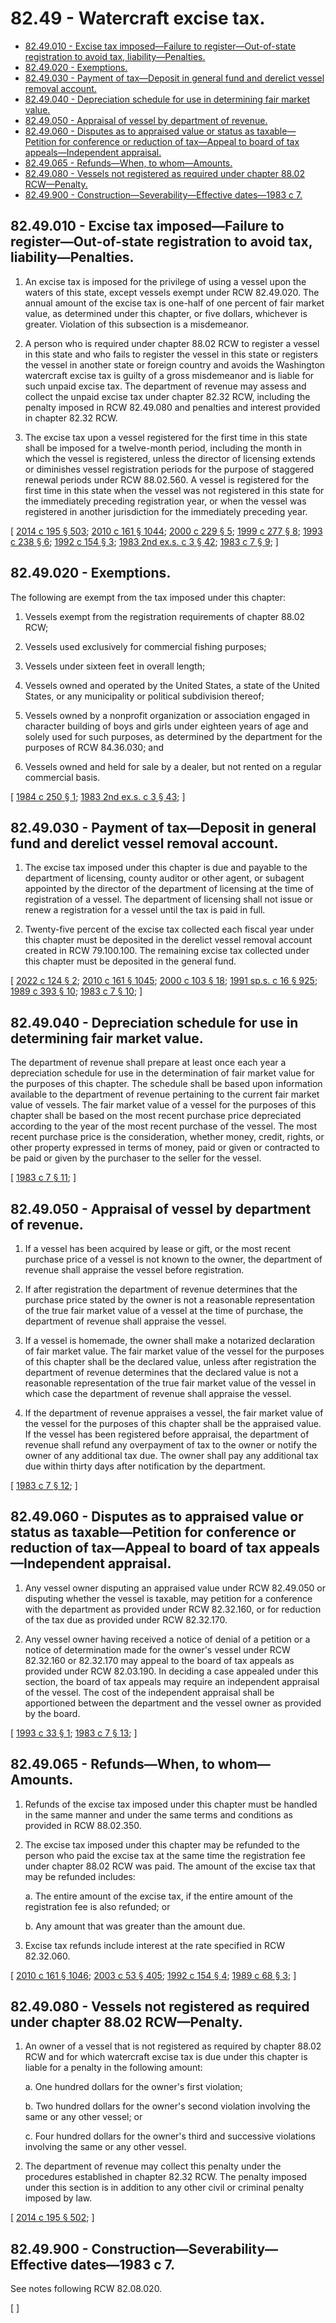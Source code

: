 # 82.49 - Watercraft excise tax.
* [82.49.010 - Excise tax imposed—Failure to register—Out-of-state registration to avoid tax, liability—Penalties.](#8249010---excise-tax-imposedfailure-to-registerout-of-state-registration-to-avoid-tax-liabilitypenalties)
* [82.49.020 - Exemptions.](#8249020---exemptions)
* [82.49.030 - Payment of tax—Deposit in general fund and derelict vessel removal account.](#8249030---payment-of-taxdeposit-in-general-fund-and-derelict-vessel-removal-account)
* [82.49.040 - Depreciation schedule for use in determining fair market value.](#8249040---depreciation-schedule-for-use-in-determining-fair-market-value)
* [82.49.050 - Appraisal of vessel by department of revenue.](#8249050---appraisal-of-vessel-by-department-of-revenue)
* [82.49.060 - Disputes as to appraised value or status as taxable—Petition for conference or reduction of tax—Appeal to board of tax appeals—Independent appraisal.](#8249060---disputes-as-to-appraised-value-or-status-as-taxablepetition-for-conference-or-reduction-of-taxappeal-to-board-of-tax-appealsindependent-appraisal)
* [82.49.065 - Refunds—When, to whom—Amounts.](#8249065---refundswhen-to-whomamounts)
* [82.49.080 - Vessels not registered as required under chapter  88.02 RCW—Penalty.](#8249080---vessels-not-registered-as-required-under-chapter--8802-rcwpenalty)
* [82.49.900 - Construction—Severability—Effective dates—1983 c 7.](#8249900---constructionseverabilityeffective-dates1983-c-7)
## 82.49.010 - Excise tax imposed—Failure to register—Out-of-state registration to avoid tax, liability—Penalties.
1. An excise tax is imposed for the privilege of using a vessel upon the waters of this state, except vessels exempt under RCW 82.49.020. The annual amount of the excise tax is one-half of one percent of fair market value, as determined under this chapter, or five dollars, whichever is greater. Violation of this subsection is a misdemeanor.

2. A person who is required under chapter 88.02 RCW to register a vessel in this state and who fails to register the vessel in this state or registers the vessel in another state or foreign country and avoids the Washington watercraft excise tax is guilty of a gross misdemeanor and is liable for such unpaid excise tax. The department of revenue may assess and collect the unpaid excise tax under chapter 82.32 RCW, including the penalty imposed in RCW 82.49.080 and penalties and interest provided in chapter 82.32 RCW.

3. The excise tax upon a vessel registered for the first time in this state shall be imposed for a twelve-month period, including the month in which the vessel is registered, unless the director of licensing extends or diminishes vessel registration periods for the purpose of staggered renewal periods under RCW 88.02.560. A vessel is registered for the first time in this state when the vessel was not registered in this state for the immediately preceding registration year, or when the vessel was registered in another jurisdiction for the immediately preceding year.

\[ [2014 c 195 § 503](https://lawfilesext.leg.wa.gov/biennium/2013-14/Pdf/Bills/Session%20Laws/House/2457-S2.SL.pdf?cite=2014%20c%20195%20§%20503); [2010 c 161 § 1044](https://lawfilesext.leg.wa.gov/biennium/2009-10/Pdf/Bills/Session%20Laws/Senate/6379.SL.pdf?cite=2010%20c%20161%20§%201044); [2000 c 229 § 5](https://lawfilesext.leg.wa.gov/biennium/1999-00/Pdf/Bills/Session%20Laws/Senate/6467-S.SL.pdf?cite=2000%20c%20229%20§%205); [1999 c 277 § 8](https://lawfilesext.leg.wa.gov/biennium/1999-00/Pdf/Bills/Session%20Laws/Senate/5706-S.SL.pdf?cite=1999%20c%20277%20§%208); [1993 c 238 § 6](https://lawfilesext.leg.wa.gov/biennium/1993-94/Pdf/Bills/Session%20Laws/House/1127-S.SL.pdf?cite=1993%20c%20238%20§%206); [1992 c 154 § 3](https://lawfilesext.leg.wa.gov/biennium/1991-92/Pdf/Bills/Session%20Laws/House/2727.SL.pdf?cite=1992%20c%20154%20§%203); [1983 2nd ex.s. c 3 § 42](https://leg.wa.gov/CodeReviser/documents/sessionlaw/1983ex2c3.pdf?cite=1983%202nd%20ex.s.%20c%203%20§%2042); [1983 c 7 § 9](https://leg.wa.gov/CodeReviser/documents/sessionlaw/1983c7.pdf?cite=1983%20c%207%20§%209); \]

## 82.49.020 - Exemptions.
The following are exempt from the tax imposed under this chapter:

1. Vessels exempt from the registration requirements of chapter 88.02 RCW;

2. Vessels used exclusively for commercial fishing purposes;

3. Vessels under sixteen feet in overall length;

4. Vessels owned and operated by the United States, a state of the United States, or any municipality or political subdivision thereof;

5. Vessels owned by a nonprofit organization or association engaged in character building of boys and girls under eighteen years of age and solely used for such purposes, as determined by the department for the purposes of RCW 84.36.030; and

6. Vessels owned and held for sale by a dealer, but not rented on a regular commercial basis.

\[ [1984 c 250 § 1](https://leg.wa.gov/CodeReviser/documents/sessionlaw/1984c250.pdf?cite=1984%20c%20250%20§%201); [1983 2nd ex.s. c 3 § 43](https://leg.wa.gov/CodeReviser/documents/sessionlaw/1983ex2c3.pdf?cite=1983%202nd%20ex.s.%20c%203%20§%2043); \]

## 82.49.030 - Payment of tax—Deposit in general fund and derelict vessel removal account.
1. The excise tax imposed under this chapter is due and payable to the department of licensing, county auditor or other agent, or subagent appointed by the director of the department of licensing at the time of registration of a vessel. The department of licensing shall not issue or renew a registration for a vessel until the tax is paid in full.

2. Twenty-five percent of the excise tax collected each fiscal year under this chapter must be deposited in the derelict vessel removal account created in RCW 79.100.100. The remaining excise tax collected under this chapter must be deposited in the general fund.

\[ [2022 c 124 § 2](https://lawfilesext.leg.wa.gov/biennium/2021-22/Pdf/Bills/Session%20Laws/House/1700.SL.pdf?cite=2022%20c%20124%20§%202); [2010 c 161 § 1045](https://lawfilesext.leg.wa.gov/biennium/2009-10/Pdf/Bills/Session%20Laws/Senate/6379.SL.pdf?cite=2010%20c%20161%20§%201045); [2000 c 103 § 18](https://lawfilesext.leg.wa.gov/biennium/1999-00/Pdf/Bills/Session%20Laws/House/2398-S.SL.pdf?cite=2000%20c%20103%20§%2018); [1991 sp.s. c 16 § 925](https://lawfilesext.leg.wa.gov/biennium/1991-92/Pdf/Bills/Session%20Laws/House/1330-S.SL.pdf?cite=1991%20sp.s.%20c%2016%20§%20925); [1989 c 393 § 10](https://leg.wa.gov/CodeReviser/documents/sessionlaw/1989c393.pdf?cite=1989%20c%20393%20§%2010); [1983 c 7 § 10](https://leg.wa.gov/CodeReviser/documents/sessionlaw/1983c7.pdf?cite=1983%20c%207%20§%2010); \]

## 82.49.040 - Depreciation schedule for use in determining fair market value.
The department of revenue shall prepare at least once each year a depreciation schedule for use in the determination of fair market value for the purposes of this chapter. The schedule shall be based upon information available to the department of revenue pertaining to the current fair market value of vessels. The fair market value of a vessel for the purposes of this chapter shall be based on the most recent purchase price depreciated according to the year of the most recent purchase of the vessel. The most recent purchase price is the consideration, whether money, credit, rights, or other property expressed in terms of money, paid or given or contracted to be paid or given by the purchaser to the seller for the vessel.

\[ [1983 c 7 § 11](https://leg.wa.gov/CodeReviser/documents/sessionlaw/1983c7.pdf?cite=1983%20c%207%20§%2011); \]

## 82.49.050 - Appraisal of vessel by department of revenue.
1. If a vessel has been acquired by lease or gift, or the most recent purchase price of a vessel is not known to the owner, the department of revenue shall appraise the vessel before registration.

2. If after registration the department of revenue determines that the purchase price stated by the owner is not a reasonable representation of the true fair market value of a vessel at the time of purchase, the department of revenue shall appraise the vessel.

3. If a vessel is homemade, the owner shall make a notarized declaration of fair market value. The fair market value of the vessel for the purposes of this chapter shall be the declared value, unless after registration the department of revenue determines that the declared value is not a reasonable representation of the true fair market value of the vessel in which case the department of revenue shall appraise the vessel.

4. If the department of revenue appraises a vessel, the fair market value of the vessel for the purposes of this chapter shall be the appraised value. If the vessel has been registered before appraisal, the department of revenue shall refund any overpayment of tax to the owner or notify the owner of any additional tax due. The owner shall pay any additional tax due within thirty days after notification by the department.

\[ [1983 c 7 § 12](https://leg.wa.gov/CodeReviser/documents/sessionlaw/1983c7.pdf?cite=1983%20c%207%20§%2012); \]

## 82.49.060 - Disputes as to appraised value or status as taxable—Petition for conference or reduction of tax—Appeal to board of tax appeals—Independent appraisal.
1. Any vessel owner disputing an appraised value under RCW 82.49.050 or disputing whether the vessel is taxable, may petition for a conference with the department as provided under RCW 82.32.160, or for reduction of the tax due as provided under RCW 82.32.170.

2. Any vessel owner having received a notice of denial of a petition or a notice of determination made for the owner's vessel under RCW 82.32.160 or 82.32.170 may appeal to the board of tax appeals as provided under RCW 82.03.190. In deciding a case appealed under this section, the board of tax appeals may require an independent appraisal of the vessel. The cost of the independent appraisal shall be apportioned between the department and the vessel owner as provided by the board.

\[ [1993 c 33 § 1](https://lawfilesext.leg.wa.gov/biennium/1993-94/Pdf/Bills/Session%20Laws/House/1481.SL.pdf?cite=1993%20c%2033%20§%201); [1983 c 7 § 13](https://leg.wa.gov/CodeReviser/documents/sessionlaw/1983c7.pdf?cite=1983%20c%207%20§%2013); \]

## 82.49.065 - Refunds—When, to whom—Amounts.
1. Refunds of the excise tax imposed under this chapter must be handled in the same manner and under the same terms and conditions as provided in RCW 88.02.350.

2. The excise tax imposed under this chapter may be refunded to the person who paid the excise tax at the same time the registration fee under chapter 88.02 RCW was paid. The amount of the excise tax that may be refunded includes:

   a. The entire amount of the excise tax, if the entire amount of the registration fee is also refunded; or

   b. Any amount that was greater than the amount due.

3. Excise tax refunds include interest at the rate specified in RCW 82.32.060.

\[ [2010 c 161 § 1046](https://lawfilesext.leg.wa.gov/biennium/2009-10/Pdf/Bills/Session%20Laws/Senate/6379.SL.pdf?cite=2010%20c%20161%20§%201046); [2003 c 53 § 405](https://lawfilesext.leg.wa.gov/biennium/2003-04/Pdf/Bills/Session%20Laws/Senate/5758.SL.pdf?cite=2003%20c%2053%20§%20405); [1992 c 154 § 4](https://lawfilesext.leg.wa.gov/biennium/1991-92/Pdf/Bills/Session%20Laws/House/2727.SL.pdf?cite=1992%20c%20154%20§%204); [1989 c 68 § 3](https://leg.wa.gov/CodeReviser/documents/sessionlaw/1989c68.pdf?cite=1989%20c%2068%20§%203); \]

## 82.49.080 - Vessels not registered as required under chapter  88.02 RCW—Penalty.
1. An owner of a vessel that is not registered as required by chapter 88.02 RCW and for which watercraft excise tax is due under this chapter is liable for a penalty in the following amount:

   a. One hundred dollars for the owner's first violation;

   b. Two hundred dollars for the owner's second violation involving the same or any other vessel; or

   c. Four hundred dollars for the owner's third and successive violations involving the same or any other vessel.

2. The department of revenue may collect this penalty under the procedures established in chapter 82.32 RCW. The penalty imposed under this section is in addition to any other civil or criminal penalty imposed by law.

\[ [2014 c 195 § 502](https://lawfilesext.leg.wa.gov/biennium/2013-14/Pdf/Bills/Session%20Laws/House/2457-S2.SL.pdf?cite=2014%20c%20195%20§%20502); \]

## 82.49.900 - Construction—Severability—Effective dates—1983 c 7.
See notes following RCW 82.08.020.

\[ \]


